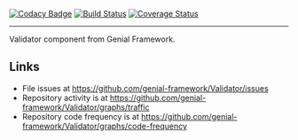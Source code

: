 [![Codacy Badge](https://api.codacy.com/project/badge/Grade/724dec8a605e441da15c3feef26eab73)](https://app.codacy.com/app/nenglish443/Validator?utm_source=github.com&utm_medium=referral&utm_content=genial-framework/Validator&utm_campaign=badger)
[![Build Status](https://travis-ci.org/genial-framework/Validator.svg?branch=master)](https://travis-ci.org/genial-framework/Validator) [![Coverage Status](https://coveralls.io/repos/github/Genial-Framework/Validator/badge.svg?branch=master)](https://coveralls.io/github/Genial-Framework/Validator?branch=master)

-------
Validator component from Genial Framework.

## Links
- File issues at https://github.com/genial-framework/Validator/issues
- Repository activity is at https://github.com/genial-framework/Validator/graphs/traffic
- Repository code frequency is at https://github.com/genial-framework/Validator/graphs/code-frequency
